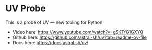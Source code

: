 # UV Probe
This is a probe of UV — new tooling for Python

- Video here: https://www.youtube.com/watch?v=gSKTfG1GXYQ
- Github here: https://github.com/astral-sh/uv?tab=readme-ov-file
- Docs here: https://docs.astral.sh/uv/